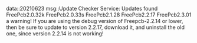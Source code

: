 data::20210623
msg::Update Checker Service:
Updates found
FreePcb2.0.32k
FreePcb2.0.33s
FreePcb2.1.28
FreePcb2.2.17
FreePcb2.3.01
a warning! If you are using the debug version of Freepcb-2.2.14 or lower, then be sure to update to version 2.2.17, download it, and uninstall the old one, since version 2.2.14 is not working!
